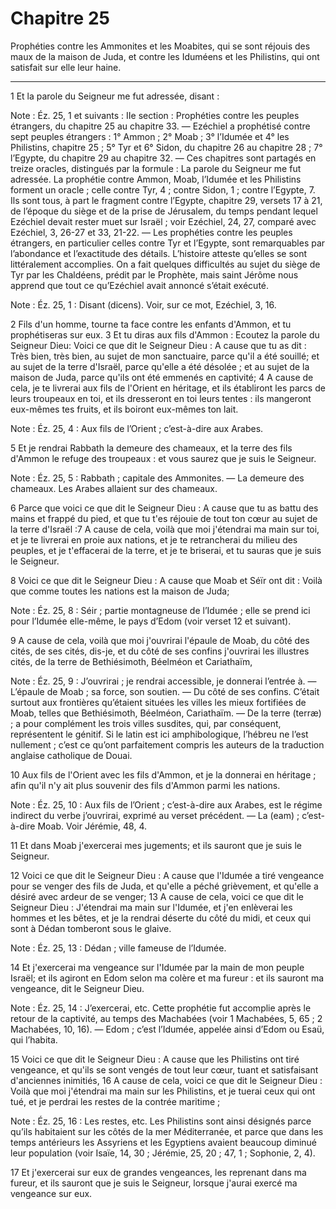 # Chapitre 25

Prophéties contre les Ammonites et les Moabites, qui se sont réjouis des maux de la maison de Juda, et contre les Iduméens et les Philistins, qui ont satisfait sur elle leur haine.

***

1 Et la parole du Seigneur me fut adressée, disant :

<span class="bible-note">Note : </span> Éz. 25, 1 et suivants : IIe section : Prophéties contre les peuples étrangers, du chapitre 25 au chapitre 33. ― Ezéchiel a prophétisé contre sept peuples étrangers : 1° Ammon ; 2° Moab ; 3° l’Idumée et 4° les Philistins, chapitre 25 ; 5° Tyr et 6° Sidon, du chapitre 26 au chapitre 28 ; 7° l’Egypte, du chapitre 29 au chapitre 32. ― Ces chapitres sont partagés en treize oracles, distingués par la formule : La parole du Seigneur me fut adressée. La prophétie contre Ammon, Moab, l’Idumée et les Philistins forment un oracle ; celle contre Tyr, 4 ; contre Sidon, 1 ; contre l’Egypte, 7. Ils sont tous, à part le fragment contre l’Egypte, chapitre 29, versets 17 à 21, de l’époque du siège et de la prise de Jérusalem, du temps pendant lequel Ezéchiel devait rester muet sur Israël ; voir Ezéchiel, 24, 27, comparé avec Ezéchiel, 3, 26-27 et 33, 21-22. ― Les prophéties contre les peuples étrangers, en particulier celles contre Tyr et l’Egypte, sont remarquables par l’abondance et l’exactitude des détails. L’histoire
atteste qu’elles se sont littéralement accomplies. On a fait quelques difficultés au sujet du siège de Tyr par les Chaldéens, prédit par le Prophète, mais saint Jérôme nous apprend que tout ce qu’Ezéchiel avait annoncé s’était exécuté.

<span class="bible-note">Note : </span> Éz. 25, 1 : Disant (dicens). Voir, sur ce mot, Ezéchiel, 3, 16.


2 Fils d'un homme, tourne ta face contre les enfants d'Ammon, et tu prophétiseras sur eux. 3 Et tu diras aux fils d'Ammon : Ecoutez la parole du Seigneur Dieu: Voici ce que dit le Seigneur Dieu : A cause que tu as dit : Très bien, très bien, au sujet de mon sanctuaire, parce qu'il a été souillé; et au sujet de la terre d'Israël, parce qu'elle a été désolée ; et au sujet de la maison de Juda, parce qu'ils ont été emmenés en captivité; 4 A cause de cela, je te livrerai aux fils de l'Orient en héritage, et ils établiront les parcs de leurs troupeaux en toi, et ils dresseront en toi leurs tentes : ils mangeront eux-mêmes tes fruits, et ils boiront eux-mêmes ton lait.

<span class="bible-note">Note : </span> Éz. 25, 4 : Aux fils de l’Orient ; c’est-à-dire aux Arabes.

5 Et je rendrai Rabbath la demeure des chameaux, et la terre des fils d'Ammon le refuge des troupeaux : et vous saurez que je suis le Seigneur.

<span class="bible-note">Note : </span> Éz. 25, 5 : Rabbath ; capitale des Ammonites. ― La demeure des chameaux. Les Arabes allaient sur des chameaux.


6 Parce que voici ce que dit le Seigneur Dieu : A cause que tu as battu des mains et frappé du pied, et que tu t'es réjouie de tout ton cœur au sujet de la terre d'Israël :7 A cause de cela, voilà que moi j'étendrai ma main sur toi, et je te livrerai en proie aux nations, et je te retrancherai du milieu des peuples, et je t'effacerai de la terre, et je te briserai, et tu sauras que je suis le Seigneur.


8 Voici ce que dit le Seigneur Dieu : A cause que Moab et Séïr ont dit : Voilà que comme toutes les nations est la maison de Juda;

<span class="bible-note">Note : </span> Éz. 25, 8 : Séir ; partie montagneuse de l’Idumée ; elle se prend ici pour l’Idumée elle-même, le pays d’Edom (voir verset 12 et suivant).

9 A cause de cela, voilà que moi j'ouvrirai l'épaule de Moab, du côté des cités, de ses cités, dis-je, et du côté de ses confins j'ouvrirai les illustres cités, de la terre de Bethiésimoth, Béelméon et Cariathaïm,

<span class="bible-note">Note : </span> Éz. 25, 9 : J’ouvrirai ; je rendrai accessible, je donnerai l’entrée à. ― L’épaule de Moab ; sa force, son soutien. ― Du côté de ses confins. C’était surtout aux frontières qu’étaient situées les villes les mieux fortifiées de Moab, telles que Bethiésimoth, Béelméon, Cariathaïm. ― De la terre (terræ) ; a pour complément les trois villes susdites, qui, par conséquent, représentent le génitif. Si le latin est ici amphibologique, l’hébreu ne l’est nullement ; c’est ce qu’ont parfaitement compris les auteurs de la traduction anglaise catholique de Douai.

10 Aux fils de l'Orient avec les fils d'Ammon, et je la donnerai en héritage ; afin qu'il n'y ait plus souvenir des fils d'Ammon parmi les nations.

<span class="bible-note">Note : </span> Éz. 25, 10 : Aux fils de l’Orient ; c’est-à-dire aux Arabes, est le régime indirect du verbe j’ouvrirai, exprimé au verset précédent. ― La (eam) ; c’est-à-dire Moab. Voir Jérémie, 48, 4.

11 Et dans Moab j'exercerai mes jugements; et ils sauront que je suis le Seigneur.


12 Voici ce que dit le Seigneur Dieu : A cause que l'Idumée a tiré vengeance pour se venger des fils de Juda, et qu'elle a péché grièvement, et qu'elle a désiré avec ardeur de se venger; 13 A cause de cela, voici ce que dit le Seigneur Dieu : J'étendrai ma main sur l'Idumée, et j'en enlèverai les hommes et les bêtes, et je la rendrai déserte du côté du midi, et ceux qui sont à Dédan tomberont sous le glaive.

<span class="bible-note">Note : </span> Éz. 25, 13 : Dédan ; ville fameuse de l’Idumée.

14 Et j'exercerai ma vengeance sur l'Idumée par la main de mon peuple Israël; et ils agiront en Edom selon ma colère et ma fureur : et ils sauront ma vengeance, dit le Seigneur Dieu.

<span class="bible-note">Note : </span> Éz. 25, 14 : J’exercerai, etc. Cette prophétie fut accomplie après le retour de la captivité, au temps des Machabées (voir 1 Machabées, 5, 65 ; 2 Machabées, 10, 16). ― Edom ; c’est l’Idumée, appelée ainsi d’Edom ou Esaü, qui l’habita.


15 Voici ce que dit le Seigneur Dieu : A cause que les Philistins ont tiré vengeance, et qu'ils se sont vengés de tout leur cœur, tuant et satisfaisant d'anciennes inimitiés, 16 A cause de cela, voici ce que dit le Seigneur Dieu : Voilà que moi j'étendrai ma main sur les Philistins, et je tuerai ceux qui ont tué, et je perdrai les restes de la contrée maritime ;

<span class="bible-note">Note : </span> Éz. 25, 16 : Les restes, etc. Les Philistins sont ainsi désignés parce qu’ils habitaient sur les côtés de la mer Méditerranée, et parce que dans les temps antérieurs les Assyriens et les Egyptiens avaient beaucoup diminué leur population (voir Isaïe, 14, 30 ; Jérémie, 25, 20 ; 47, 1 ; Sophonie, 2, 4).

17 Et j'exercerai sur eux de grandes vengeances, les reprenant dans ma fureur, et ils sauront que je suis le Seigneur, lorsque j'aurai exercé ma vengeance sur eux.

